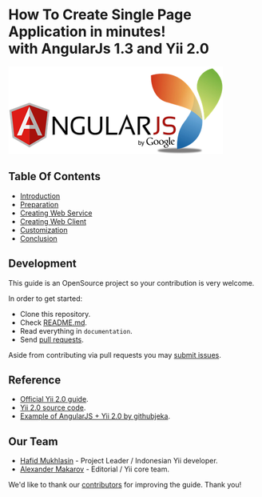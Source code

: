# How To Create Single Page Application in minutes! <br> with AngularJs 1.3 and Yii 2.0

![](images/angularjsyii.png)

## Table Of Contents

- [Introduction](01-introduction.md)
- [Preparation](02-preparation.md)
- [Creating Web Service](03-create-web-service.md)
- [Creating Web Client](04-create-web-client.md)
- [Customization](05-customization.md)
- [Conclusion](06-conclusion.md)

## Development

This guide is an OpenSource project so your contribution is very welcome.

In order to get started:

- Clone this repository.
- Check [README.md](../README.md).
- Read everything in `documentation`.
- Send [pull requests](https://github.com/hscstudio/angular1-yii2/pulls).

Aside from contributing via pull requests you may [submit issues](https://github.com/hscstudio/angular1-yii2/issues).

## Reference

- [Official Yii 2.0 guide](http://www.yiiframework.com/doc-2.0).
- [Yii 2.0 source code](https://github.com/yiisoft/yii2).
- [Example of AngularJS + Yii 2.0 by githubjeka](https://github.com/githubjeka/angular-yii2).

## Our Team

- [Hafid Mukhlasin](http://www.hafidmukhlasin.com) - Project Leader / Indonesian Yii developer.
- [Alexander Makarov](http://rmcreative.ru/) - Editorial / Yii core team.

We'd like to thank our [contributors](https://github.com/hscstudio/angular1-yii2/graphs/contributors) for improving
the guide. Thank you!
